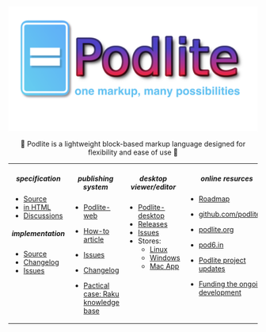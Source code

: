 <div align="center">

[![Podlite](https://github.com/podlite/podlite-specs/blob/main/assets/bigtitle-social-logo.png)](https://podlite.org)


🌟 Podlite is a lightweight block-based markup language designed for flexibility and ease of use 🌟

<table border=0><tr><td valign=top><div align="center">

##### specification

</div>

- [Source](https://github.com/podlite/podlite-specs)
- [in HTML](https://podlite.org/specification)
- [Discussions](https://github.com/podlite/podlite-specs/discussions)

<div align="center">

##### implementation

</div>

- [Source](https://github.com/podlite/podlite)
- [Changelog](https://github.com/podlite/podlite/releases)
- [Issues](https://github.com/podlite/podlite/issues)

</td><td valign=top><div align="center">

##### publishing system

</div>

- [Podlite-web](https://github.com/podlite/podlite-web)

- [How-to article](https://zahatski.com/2022/8/23/1/start-you-own-blog-site-with-podlite-for-web)
- [Issues](https://github.com/podlite/podlite-specs/issues)
- [Changelog](https://github.com/podlite/podlite-web/releases)
- [Pactical case: Raku knowledge base ](https://raku-knowledge-base.podlite.org/)

</td><td valign=top><div align="center">
  
##### desktop viewer/editor

</div>

- [Podlite-desktop](https://github.com/podlite/podlite-desktop)
- [Releases](https://github.com/podlite/podlite-desktop/releases)
- [Issues](https://github.com/podlite/podlite-desktop/issues)
- Stores:
     - [Linux](https://snapcraft.io/podlite)
     - [Windows](https://www.microsoft.com/store/apps/9NVNT9SNQJM8)
     - [Mac App](https://apps.apple.com/us/app/podlite/id1526511053)
</td><td valign=top><div align="center">

##### online resurces

 </div>

- [Roadmap](https://podlite.org/#Roadmap)
- [github.com/podlite](https://github.com/podlite/)&nbsp;🤩
- [podlite.org](https://podlite.org)
- [pod6.in](https://pod6.in/)
- [Podlite project updates](https://podlite.org/contents)

- [Funding the ongoing development](https://opencollective.com/podlite)

</td></tr></table>


</div>
